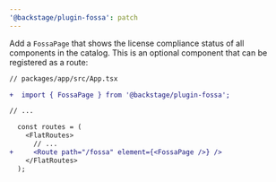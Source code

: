 ```yaml
---
'@backstage/plugin-fossa': patch
---
```


Add a `FossaPage` that shows the license compliance status of all components in the catalog.
This is an optional component that can be registered as a route:

```diff
// packages/app/src/App.tsx

+  import { FossaPage } from '@backstage/plugin-fossa';

// ...

  const routes = (
    <FlatRoutes>
      // ...
+     <Route path="/fossa" element={<FossaPage />} />
    </FlatRoutes>
  );
```
